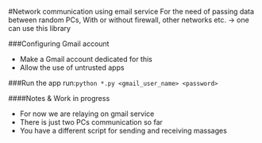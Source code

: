 #Network communication using email service
For the need of passing data between random PCs,
With or without firewall, other networks etc.  ->  one can use this library


###Configuring Gmail account
- Make a Gmail account dedicated for this
- Allow the use of untrusted apps


###Run the app
run:`python *.py <gmail_user_name> <password>`


####Notes & Work in progress
- For now we are relaying on gmail service
- There is just two PCs communication so far
- You have a different script for sending and receiving massages
